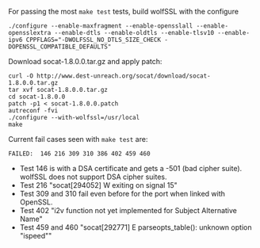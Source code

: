 For passing the most `make test` tests, build wolfSSL with the configure

```
./configure --enable-maxfragment --enable-opensslall --enable-opensslextra --enable-dtls --enable-oldtls --enable-tlsv10 --enable-ipv6 CPPFLAGS="-DWOLFSSL_NO_DTLS_SIZE_CHECK -DOPENSSL_COMPATIBLE_DEFAULTS"
```

Download socat-1.8.0.0.tar.gz and apply patch:

```
curl -O http://www.dest-unreach.org/socat/download/socat-1.8.0.0.tar.gz
tar xvf socat-1.8.0.0.tar.gz
cd socat-1.8.0.0
patch -p1 < socat-1.8.0.0.patch
autreconf -fvi
./configure --with-wolfssl=/usr/local
make
```


Current fail cases seen with `make test` are:

```
FAILED:  146 216 309 310 386 402 459 460
```

- Test 146 is with a DSA certificate and gets a -501 (bad cipher suite). wolfSSL
does not support DSA cipher suites.
- Test 216 "socat[294052] W exiting on signal 15"
- Test 309 and 310 fail even before for the port when linked with OpenSSL.
- Test 402 "i2v function not yet implemented for Subject Alternative Name"
- Test 459 and 460 "socat[292771] E parseopts_table(): unknown option "ispeed""

